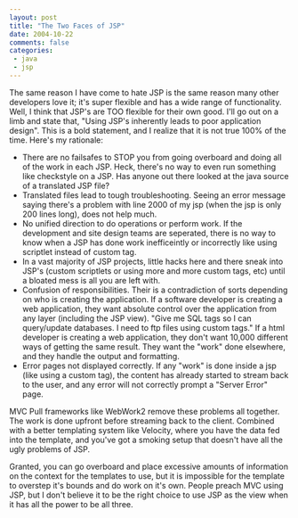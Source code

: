 ```yaml
---
layout: post
title: "The Two Faces of JSP"
date: 2004-10-22
comments: false
categories:
 - java
 - jsp
---
```


The same reason I have come to hate JSP is the same reason many other developers love it; it's super flexible and has a wide range of functionality. Well, I think that JSP's are TOO flexible for their own good. I'll go out on a limb and state that, "Using JSP's inherently leads to poor application design". This is a bold statement, and I realize that it is not true 100% of the time. Here's my rationale:
   
  - There are no failsafes to STOP you from going overboard and doing all of the work in each JSP. Heck, there's no way to even run something like checkstyle on a JSP. Has anyone out there looked at the java source of a translated JSP file?
  - Translated files lead to tough troubleshooting. Seeing an error message saying there's a problem with line 2000 of my jsp (when the jsp is only 200 lines long), does not help much.
  - No unified direction to do operations or perform work. If the development and site design teams are seperated, there is no way to know when a JSP has done work inefficeintly or incorrectly like using scriptlet instead of custom tag.
  - In a vast majority of JSP projects, little hacks here and there sneak into JSP's (custom scriptlets or using more and more custom tags, etc) until a bloated mess is all you are left with.
  - Confusion of responsibilities. Their is a contradiction of sorts depending on who is creating the application. If a software developer is creating a web application, they want absolute control over the application from any layer (including the JSP view). "Give me SQL tags so I can query/update databases. I need to ftp files using custom tags." If a html developer is creating a web application, they don't want 10,000 different ways of getting the same result. They want the "work" done elsewhere, and they handle the output and formatting.
  - Error pages not displayed correctly. If any "work" is done inside a jsp (like using a custom tag), the content has already started to stream back to the user, and any error will not correctly prompt a "Server Error" page.

   
   
   
MVC Pull frameworks like WebWork2 remove these problems all together. The work is done upfront before streaming back to the client. Combined with a better templating system like Velocity, where you have the data fed into the template, and you've got a smoking setup that doesn't have all the ugly problems of JSP.

   
Granted, you can go overboard and place excessive amounts of information on the context for the templates to use, but it is impossible for the template to overstep it's bounds and do work on it's own. People preach MVC using JSP, but I don't believe it to be the right choice to use JSP as the view when it has all the power to be all three.

